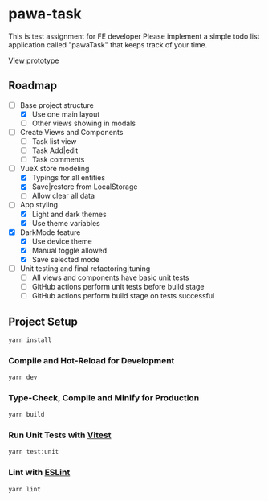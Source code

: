 # pawa-task

This is test assignment for FE developer Please implement a simple todo list application called "pawaTask" that keeps
track of your time.

[View prototype](https://icvmmk.axshare.com/prototype.html)

## Roadmap

- [ ] Base project structure
    - [x] Use one main layout
    - [ ] Other views showing in modals
- [ ] Create Views and Components
    - [ ] Task list view
    - [ ] Task Add|edit
    - [ ] Task comments
- [ ] VueX store modeling
    - [x] Typings for all entities
    - [x] Save|restore from LocalStorage
    - [ ] Allow clear all data
- [ ] App styling
    - [x] Light and dark themes
    - [x] Use theme variables
- [x] DarkMode feature
    - [x] Use device theme
    - [x] Manual toggle allowed
    - [x] Save selected mode
- [ ] Unit testing and final refactoring|tuning
    - [ ] All views and components have basic unit tests
    - [ ] GitHub actions perform unit tests before build stage
    - [ ] GitHub actions perform build stage on tests successful

## Project Setup

```sh
yarn install
```

### Compile and Hot-Reload for Development

```sh
yarn dev
```

### Type-Check, Compile and Minify for Production

```sh
yarn build
```

### Run Unit Tests with [Vitest](https://vitest.dev/)

```sh
yarn test:unit
```

### Lint with [ESLint](https://eslint.org/)

```sh
yarn lint
```
